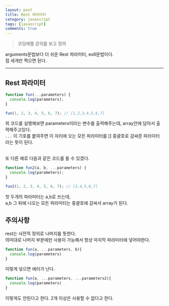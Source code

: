 ```yaml
---
layout: post
title: Rest 파라미터
category: javascript
tags: [javascript]
comments: true
---
```


> 코딩애플 강의를 보고 정의

arguments문법보다 더 쉬운 Rest 파라미터, es6문법이다. <br/>
점 세개만 찍으면 된다.

<hr/>

## Rest 파라미터

```js
function fun(...parameters) {
  console.log(parameters);
}

fun(1, 2, 3, 4, 5, 6, 7); // [1,2,3,4,5,6,7]
```

위 코드를 실행해보면 parameters이라는 변수를 출력해주는데, array안에 담아서 출력해주고있다.<br/>
`...` 이 기호를 붙여주면 이 자리에 오는 모든 파라미터를 [] 중괄호로 감싸준 파라미터 라는 뜻이 된다.
<br/><br/>

또 다른 예로 다음과 같은 코드를 들 수 있겠다.

```js
function fun2(a, b, ...parameters) {
  console.log(parameters);
}

fun2(1, 2, 3, 4, 5, 6, 7); // [3,4,5,6,7]
```

첫 두개의 파라미터는 a,b로 쓰는데,<br/>
a,b 그 뒤에 나오는 모든 파라미터는 중괄호에 감싸서 array가 된다.

## 주의사항

rest는 사전적 정의로 나머지를 뜻한다.<br/>
의미대로 나머지 부분에만 사용이 가능해서 항상 마지막 파라미터에 넣어야한다.

```js
function fun(a, ...parameters, b){
  console.log(parameters)
}
```

이렇게 넣으면 에러가 난다.<br/>

```js
function fun(a, ...parameters, ...parameters2){
  console.log(parameters)
}
```

이렇게도 안된다고 한다. 2개 이상은 사용할 수 없다고 한다.
